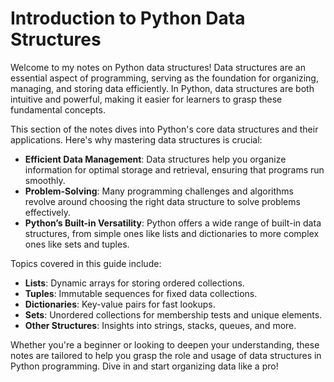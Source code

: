 # Introduction to Python Data Structures

Welcome to my notes on Python data structures! Data structures are an essential aspect of programming, serving as the foundation for organizing, managing, and storing data efficiently. In Python, data structures are both intuitive and powerful, making it easier for learners to grasp these fundamental concepts.

This section of the notes dives into Python's core data structures and their applications. Here's why mastering data structures is crucial:

- **Efficient Data Management**: Data structures help you organize information for optimal storage and retrieval, ensuring that programs run smoothly.
- **Problem-Solving**: Many programming challenges and algorithms revolve around choosing the right data structure to solve problems effectively.
- **Python’s Built-in Versatility**: Python offers a wide range of built-in data structures, from simple ones like lists and dictionaries to more complex ones like sets and tuples.

Topics covered in this guide include:
- **Lists**: Dynamic arrays for storing ordered collections.
- **Tuples**: Immutable sequences for fixed data collections.
- **Dictionaries**: Key-value pairs for fast lookups.
- **Sets**: Unordered collections for membership tests and unique elements.
- **Other Structures**: Insights into strings, stacks, queues, and more.

Whether you're a beginner or looking to deepen your understanding, these notes are tailored to help you grasp the role and usage of data structures in Python programming. Dive in and start organizing data like a pro!
